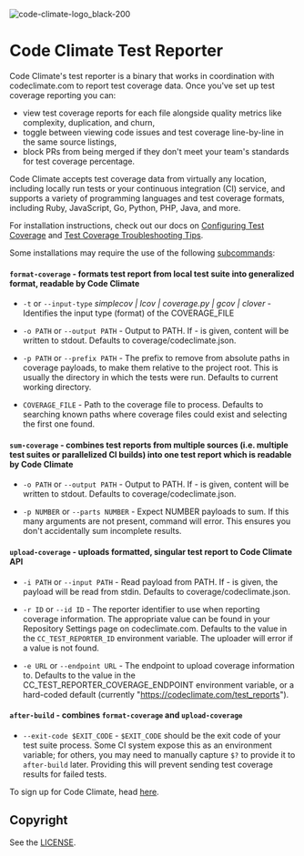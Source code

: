 ![code-climate-logo_black-200](https://user-images.githubusercontent.com/18341459/47682820-32937480-db93-11e8-9d81-e5052a22453b.png)

# Code Climate Test Reporter

Code Climate's test reporter is a binary that works in coordination with codeclimate.com to report test coverage data. Once you've set up test coverage reporting you can:
* view test coverage reports for each file alongside quality metrics like complexity, duplication, and churn,
* toggle between viewing code issues and test coverage line-by-line in the same source listings,
* block PRs from being merged if they don't meet your team's standards for test coverage percentage.

Code Climate accepts test coverage data from virtually any location, including locally run tests or your continuous integration (CI) service, and supports a variety of programming languages and test coverage formats, including Ruby, JavaScript, Go, Python, PHP, Java, and more.

For installation instructions, check out our docs on [Configuring Test Coverage](https://docs.codeclimate.com/docs/configuring-test-coverage) and [Test Coverage Troubleshooting Tips](https://docs.codeclimate.com/docs/test-coverage-troubleshooting-tips).

Some installations may require the use of the following [subcommands](https://docs.codeclimate.com/docs/configuring-test-coverage#section-list-of-subcommands): 



#### `format-coverage` - formats test report from local test suite into generalized format, readable by Code Climate

- `-t` or  `--input-type` *simplecov | lcov | coverage.py | gcov | clover* - Identifies the input type (format) of the COVERAGE_FILE

- `-o PATH` or  `--output PATH` - Output to PATH. If - is given, content will be written to stdout. Defaults to coverage/codeclimate.json.

- `-p PATH` or `--prefix PATH` - The prefix to remove from absolute paths in coverage payloads, to make them relative to the project root. This is usually the directory in which the tests were run. Defaults to current working directory.

- `COVERAGE_FILE` - Path to the coverage file to process. Defaults to searching known paths where coverage files could exist and selecting the first one found.



#### `sum-coverage` - combines test reports from multiple sources (i.e. multiple test suites or parallelized CI builds) into one test report which is readable by Code Climate

- `-o PATH` or  `--output PATH` - Output to PATH. If - is given, content will be written to stdout. Defaults to coverage/codeclimate.json.

- `-p NUMBER` or `--parts NUMBER` - Expect NUMBER payloads to sum. If this many arguments are not present, command will error. This ensures you don't accidentally sum incomplete results.







#### `upload-coverage` - uploads formatted, singular test report to Code Climate API

- `-i PATH` or `--input PATH` - Read payload from PATH. If - is given, the payload will be read from stdin. Defaults to coverage/codeclimate.json.

- `-r ID` or  `--id ID` - The reporter identifier to use when reporting coverage information. The appropriate value can be found in your Repository Settings page on codeclimate.com. Defaults to the value in the `CC_TEST_REPORTER_ID` environment variable. The uploader will error if a value is not found.

- `-e URL` or `--endpoint URL` - The endpoint to upload coverage information to. Defaults to the value in the CC_TEST_REPORTER_COVERAGE_ENDPOINT environment variable, or a hard-coded default (currently "https://codeclimate.com/test_reports").



#### `after-build` - combines `format-coverage` and `upload-coverage`

- `--exit-code $EXIT_CODE` - `$EXIT_CODE` should be the exit code of your test suite process. Some CI system expose this as an environment variable; for others, you may need to manually capture `$?` to provide it to `after-build` later. Providing this will prevent sending test coverage results for failed tests.


To sign up for Code Climate, head [here](https://codeclimate.com/quality/pricing/).


## Copyright

See the [LICENSE](https://github.com/codeclimate/test-reporter/blob/master/LICENSE).
